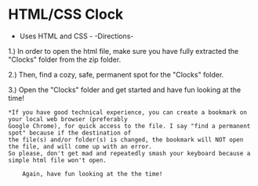  # HTML/CSS Clock
- Uses HTML and CSS - 
	   -Directions-

1.) In order to open the html file, make sure you have fully extracted the "Clocks" folder from the zip folder.

2.) Then, find a cozy, safe, permanent spot for the "Clocks" folder.

3.) Open the "Clocks" folder and get started and have fun looking at the time!
 

	*If you have good technical experience, you can create a bookmark on your local web browser (preferably 	
	Google Chrome), for quick access to the file. I say "find a permanent spot" because if the destination of 	
	the file(s) and/or folder(s) is changed, the bookmark will NOT open the file, and will come up with an error.
	So please, don't get mad and repeatedly smash your keyboard because a simple html file won't open.
	
		Again, have fun looking at the the time!


